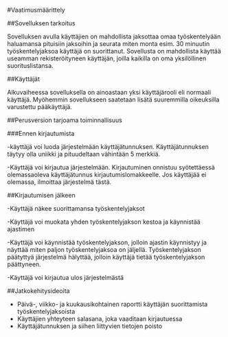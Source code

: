 #Vaatimusmäärittely

##Sovelluksen tarkoitus

Sovelluksen avulla käyttäjien on mahdollista jaksottaa omaa työskentelyään haluamansa pituisiin jaksoihin ja seurata miten monta esim. 30 minuutin työskentelyjaksoa käyttäjä on suorittanut. Sovellusta on mahdollista käyttää useamman rekisteröityneen käyttäjän, joilla kaikilla on oma yksilöllinen suorituslistansa.

##Käyttäjät

Alkuvaiheessa sovelluksella on ainoastaan yksi käyttäjärooli eli normaali käyttäjä. Myöhemmin sovellukseen saatetaan lisätä suuremmilla oikeuksilla varustettu pääkäyttäjä.

##Perusversion tarjoama toiminnallisuus

###Ennen kirjautumista

-käyttäjä voi luoda järjestelmään käyttäjätunnuksen. Käyttäjätunnuksen täytyy olla uniikki ja pituudeltaan vähintään 5 merkkiä.

-Käyttäjä voi kirjautua järjestelmään. Kirjautuminen onnistuu syötettäessä olemassaoleva käyttäjätunnus kirjautumislomakkeelle. Jos käyttäjää ei olemassa, ilmoittaa järjestelmä tästä.

##Kirjautumisen jälkeen

-Käyttäjä näkee suorittamansa työskentelyjaksot

-Käyttäjä voi muokata yhden työskentelyjakson kestoa ja käynnistää ajastimen

-Käyttäjä voi käynnistää työskentelyjakson, jolloin ajastin käynnistyy ja näyttää miten paljon työskentelyjaksoa on jäljellä. Työskentelyjakson päätyttyä järjestelmä hälyttää, jolloin käyttäjä tietää työskentelyjakson päättyneen.

-Käyttäjä voi kirjautua ulos järjestelmästä

##Jatkokehitysideoita

* Päivä-, viikko- ja kuukausikohtainen raportti käyttäjän suorittamista työskentelyjaksoista
* Käyttäjien yhteyteen salasana, joka vaaditaan kirjautuessa
* Käyttäjätunnuksen ja siihen liittyvien tietojen poisto
